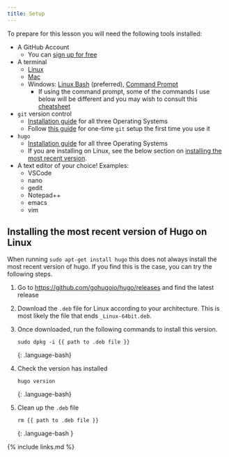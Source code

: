 ```yaml
---
title: Setup
---
```

To prepare for this lesson you will need the following tools installed:

- A GitHub Account
  - You can [sign up for free](https://github.com/join)
- A terminal
  - [Linux](https://maker.pro/linux/tutorial/basic-linux-commands-for-beginners)
  - [Mac](https://www.businessinsider.com/how-to-open-terminal-on-mac?r=US&IR=T)
  - Windows: [Linux Bash](https://www.laptopmag.com/uk/articles/use-bash-shell-windows-10) (preferred), [Command Prompt](https://www.howtogeek.com/235101/10-ways-to-open-the-command-prompt-in-windows-10/)
    - If using the command prompt, some of the commands I use below will be different and you may wish to consult this [cheatsheet](http://www.cs.columbia.edu/~sedwards/classes/2015/1102-fall/Command%20Prompt%20Cheatsheet.pdf)
- `git` version control
  - [Installation guide](https://git-scm.com/book/en/v2/Getting-Started-Installing-Git) for all three Operating Systems
  - Follow [this guide](https://git-scm.com/book/en/v2/Getting-Started-First-Time-Git-Setup) for one-time `git` setup the first time you use it
- `hugo`
  - [Installation guide](https://gohugo.io/getting-started/installing/) for all three Operating Systems
  - If you are installing on Linux, see the below section on [installing the most recent version](#installing-the-most-recent-version-of-hugo-on-linux).
- A text editor of your choice! Examples:
  - VSCode
  - nano
  - gedit
  - Notepad++
  - emacs
  - vim

## Installing the most recent version of Hugo on Linux

When running `sudo apt-get install hugo` this does not always install the most recent version of hugo.
If you find this is the case, you can try the following steps.

1. Go to <https://github.com/gohugoio/hugo/releases> and find the latest release
2. Download the `.deb` file for Linux according to your architecture.
   This is most likely the file that ends `_Linux-64bit.deb`.
3. Once downloaded, run the following commands to install this version.

   ~~~
   sudo dpkg -i {{ path to .deb file }}
   ~~~
   {: .language-bash}
4. Check the version has installed

   ~~~
   hugo version
   ~~~
   {: .language-bash}
5. Clean up the `.deb` file

   ~~~
   rm {{ path to .deb file }}
   ~~~
   {: .language-bash }

{% include links.md %}
